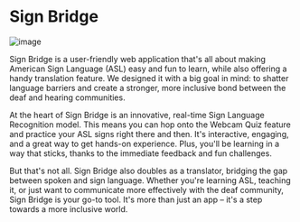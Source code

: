 # Sign Bridge

![image](https://github.com/naraeleee/signbridge/assets/113263597/4f034bf7-9824-415a-a6f5-7ba15f779a11)

Sign Bridge is a user-friendly web application that's all about making American Sign Language (ASL) easy and fun to learn, while also offering a handy translation feature. We designed it with a big goal in mind: to shatter language barriers and create a stronger, more inclusive bond between the deaf and hearing communities.

At the heart of Sign Bridge is an innovative, real-time Sign Language Recognition model. This means you can hop onto the Webcam Quiz feature and practice your ASL signs right there and then. It's interactive, engaging, and a great way to get hands-on experience. Plus, you'll be learning in a way that sticks, thanks to the immediate feedback and fun challenges.

But that's not all. Sign Bridge also doubles as a translator, bridging the gap between spoken and sign language. Whether you're learning ASL, teaching it, or just want to communicate more effectively with the deaf community, Sign Bridge is your go-to tool. It's more than just an app – it's a step towards a more inclusive world.
